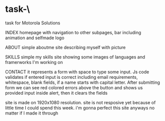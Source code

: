 # task-\
task for Motorola Solutions

INDEX
homepage with navigation to other subpages, bar including animation and selfmade logo

ABOUT
simple aboutme site describing myself with picture

SKILLS
simple my skills site showing some images of languages and framerworks I'm working on

CONTACT
it represents a form with space to type some input. Js code validates if entered input is correct including email requirements, whitespace, blank fields, if a name starts with capital letter. After submitting form we can see red colored errors above the button and shows us provided input inside alert, then it clears the fields

site is made on 1920x1080 resolution.
site is not resposive yet because of little time I could spend this week.
i'm gonna perfect this site anyways no matter if I made it through
